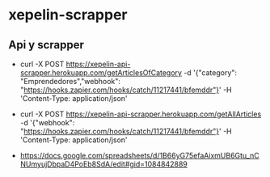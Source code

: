 # xepelin-scrapper

## Api y scrapper

- curl -X POST https://xepelin-api-scrapper.herokuapp.com/getArticlesOfCategory -d '{"category": "Emprendedores","webhook": "https://hooks.zapier.com/hooks/catch/11217441/bfemddr"}' -H 'Content-Type: application/json'

- curl -X POST https://xepelin-api-scrapper.herokuapp.com/getAllArticles -d '{"webhook": "https://hooks.zapier.com/hooks/catch/11217441/bfemddr"}' -H 'Content-Type: application/json'

- https://docs.google.com/spreadsheets/d/1B66yG75efaAixmUB6Gtu_nCNUmyujDbpaD4PoEb8SdA/edit#gid=1084842889
